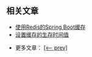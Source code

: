 ## 相关文章

+ [使用Redis的Spring Boot缓存](docs/使用Redis的SpringBoot缓存.md)
+ [设置缓存的生存时间值](docs/设置缓存的生存时间值.md)

- 更多文章： [[<-- prev]](../spring-caching-1/README.md)